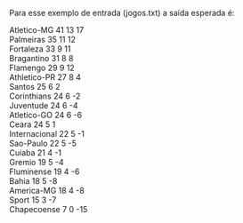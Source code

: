 Para esse exemplo de entrada (jogos.txt) a saída esperada é:

Atletico-MG      41    13    17<br>
Palmeiras        35    11    12<br>
Fortaleza        33     9    11<br>
Bragantino       31     8     8<br>
Flamengo         29     9    12<br>
Athletico-PR     27     8     4<br>
Santos           25     6     2<br>
Corinthians      24     6    -2<br>
Juventude        24     6    -4<br>
Atletico-GO      24     6    -6<br>
Ceara            24     5     1<br>
Internacional    22     5    -1<br>
Sao-Paulo        22     5    -5<br>
Cuiaba           21     4    -1<br>
Gremio           19     5    -4<br>
Fluminense       19     4    -6<br>
Bahia            18     5    -8<br>
America-MG       18     4    -8<br>
Sport            15     3    -7<br>
Chapecoense       7     0   -15
